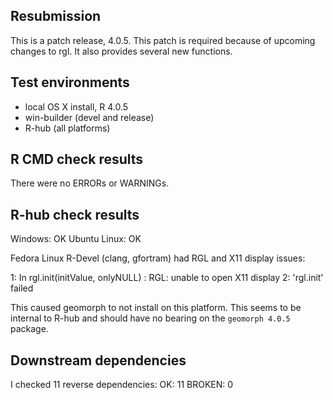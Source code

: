 ## Resubmission
This is a patch release, 4.0.5.  This patch is required because of upcoming changes to rgl. It also provides several new functions.

## Test environments
* local OS X install, R 4.0.5
* win-builder (devel and release)
* R-hub (all platforms)

## R CMD check results
There were no ERRORs or WARNINGs. 

## R-hub check results
Windows: OK
Ubuntu Linux: OK 

Fedora Linux R-Devel (clang, gfortram) had RGL and X11 display issues:

1: In rgl.init(initValue, onlyNULL) : RGL: unable to open X11 display
2: 'rgl.init' failed 

This caused geomorph to not install on this platform. This seems to be internal to R-hub and should have no bearing on the `geomorph 4.0.5` package.

## Downstream dependencies
I checked 11 reverse dependencies:
OK: 11
BROKEN: 0